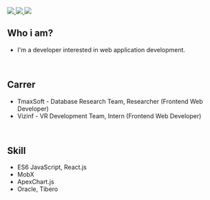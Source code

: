 <div>
    <a href="https://www.notion.so/jamesdonghyunkim/_DonghyunKim-bcc26f23239540a9b495996b55467e9f">
        <img src="http://img.shields.io/badge/-Notion-black?style=flat&logo=Notion&link=https://www.notion.so/jamesdonghyunkim/_DonghyunKim-bcc26f23239540a9b495996b55467e9f"/>
    </a>
    <a href="https://instagram.com/">
        <img src="http://img.shields.io/badge/-Instagram-black?style=flat&logo=Instagram&link=https://instagram.com/"/>
    </a>
    <a href="https://www.acmicpc.net/user/kim_dh93">
        <img src="http://mazassumnida.wtf/api/mini/generate_badge?boj=kim_dh93"/>
    </a>
</div>

## Who i am?
 
- I'm a developer interested in web application development.

<br>

## Carrer

- TmaxSoft - Database Research Team, Researcher (Frontend Web Developer)
- Vizinf - VR Development Team, Intern (Frontend Web Developer)

<br>

## Skill

- ES6 JavaScript, React.js
- MobX
- ApexChart.js
- Oracle, Tibero
